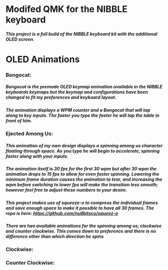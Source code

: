 # Modifed QMK for the NIBBLE keyboard
##### This project is a full build of the NIBBLE keyboard kit with the additional OLED screen.
# OLED Animations
### **Bongocat:**
##### Bongocat is the premade OLED keymap animation available in the NIBBLE keyboards keymaps but the keymap and configurations have been changed to fit my preferences and keyboard layout.
#####
##### The animation displays a WPM counter and a Bongocat that will tap along to key inputs. The faster you type the faster he will tap the table in front of him.
#####
### **Ejected Among Us:**
##### This animation of my own design displays a spinning among us character floating through space. As you type he will begin to accelerate, spinning faster along with your inputs.
#####
##### The animation itself is 30 fps for the first 30 wpm but after 30 wpm the animation drops to 15 fps to allow for even faster spinning. Lowering the minimum frame duration causes the animation to tear, and increasing the wpm before switching to lower fps will make the transition less smooth; however feel free to adjust these numbers to your desire.
##### This project makes use of squeeze-o to compress the individual frames and save enough space to make it possible to have all 30 frames. The repo is here: https://github.com/nullbitsco/squeez-o
#####
##### There are two available animations for the spinning among us; clockwise and counter clockwise. This comes down to preference and there is no difference other than which direction he spins
### Clockwise:
### 
### Counter Clockwise:
###
